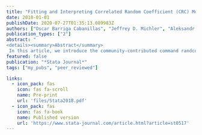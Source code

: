 ```yaml
---
title: "Fitting and Interpreting Correlated Random Coefficient (CRC) Models Using Stata"
date: 2018-01-01
publishDate: 2020-07-27T01:35:13.089983Z
authors: ["Oscar Barriga Cabanillas", "Jeffrey D. Michler", "Aleksandr Michuda", "Emilia Tjernström"]
publication_types: ["2"]
abstract: "
<details><summary>Abstract</summary>
 In this article, we introduce the community-contributed command randcoef, which fits the correlated random-effects and correlated random-coefficient models discussed in Suri (2011; Econometrica 79: 159–209). While this approach has been around for a decade, its use has been limited by the computationally intensive nature of the estimation procedure that relies on the optimal minimum distance estimator. randcoef can accommodate up to five rounds of panel data and offers several options, including alternative weight matrices for estimation and inclusion of additional endogenous regressors. We also present postestimation analysis using sample data to facilitate understanding and interpretation of results     </details>"
featured: false
publication: "*Stata Journal*"
tags: ["my_pubs", "peer_reviewed"]

links:
  - icon_pack: fas
    icon: fas fa-scroll
    name: Pre-print
    url: 'files/Stata2018.pdf'
  - icon_pack: fas
    icon: fas fa-book
    name: Published version
    url: 'https://www.stata-journal.com/article.html?article=st0517'
---
```

